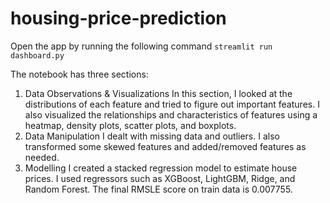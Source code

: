 # housing-price-prediction
Open the app by running the following command
`streamlit run dashboard.py`

The notebook has three sections: 
1) Data Observations & Visualizations
In this section, I looked at the distributions of each feature and tried to figure out important features. I also visualized the relationships and characteristics of features using a heatmap, density plots, scatter plots, and boxplots.
2) Data Manipulation
I dealt with missing data and outliers. I also transformed some skewed features and added/removed features as needed. 
3) Modelling
I created a stacked regression model to estimate house prices. I used regressors such as XGBoost, LightGBM, Ridge, and Random Forest. The final RMSLE score on train data is 0.007755.
